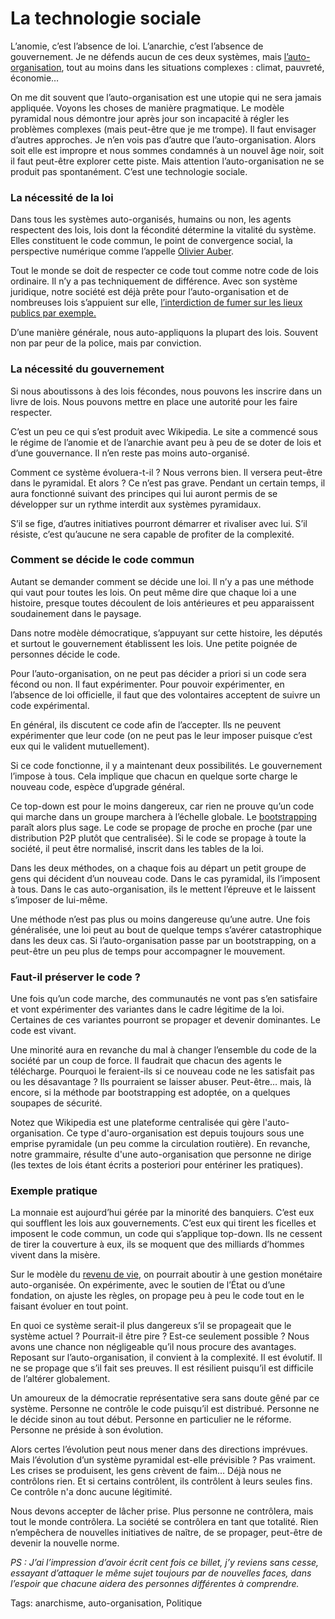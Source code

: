# La technologie sociale

L’anomie, c’est l’absence de loi. L’anarchie, c’est l’absence de gouvernement. Je ne défends aucun de ces deux systèmes, mais [l’auto-organisation](http://blog.tcrouzet.com/tag/auto-organisation/), tout au moins dans les situations complexes : climat, pauvreté, économie…<span id="more-14352"></span>

On me dit souvent que l’auto-organisation est une utopie qui ne sera jamais appliquée. Voyons les choses de manière pragmatique. Le modèle pyramidal nous démontre jour après jour son incapacité à régler les problèmes complexes (mais peut-être que je me trompe). Il faut envisager d’autres approches. Je n’en vois pas d’autre que l’auto-organisation. Alors soit elle est impropre et nous sommes condamnés à un nouvel âge noir, soit il faut peut-être explorer cette piste. Mais attention l’auto-organisation ne se produit pas spontanément. C’est une technologie sociale.

### La nécessité de la loi

Dans tous les systèmes auto-organisés, humains ou non, les agents respectent des lois, lois dont la fécondité détermine la vitalité du système. Elles constituent le code commun, le point de convergence social, la perspective numérique comme l’appelle [Olivier Auber](http://perspective-numerique.net).

Tout le monde se doit de respecter ce code tout comme notre code de lois ordinaire. Il n’y a pas techniquement de différence. Avec son système juridique, notre société est déjà prête pour l’auto-organisation et de nombreuses lois s’appuient sur elle, [l’interdiction de fumer sur les lieux publics par exemple.](http://blog.tcrouzet.com/2009/09/18/piratons-et-donnons-pour-montrer-le-chemin/)

D’une manière générale, nous auto-appliquons la plupart des lois. Souvent non par peur de la police, mais par conviction.

### La nécessité du gouvernement

Si nous aboutissons à des lois fécondes, nous pouvons les inscrire dans un livre de lois. Nous pouvons mettre en place une autorité pour les faire respecter.

C’est un peu ce qui s’est produit avec Wikipedia. Le site a commencé sous le régime de l’anomie et de l’anarchie avant peu à peu de se doter de lois et d’une gouvernance. Il n’en reste pas moins auto-organisé.

Comment ce système évoluera-t-il ? Nous verrons bien. Il versera peut-être dans le pyramidal. Et alors ? Ce n’est pas grave. Pendant un certain temps, il aura fonctionné suivant des principes qui lui auront permis de se développer sur un rythme interdit aux systèmes pyramidaux.

S’il se fige, d’autres initiatives pourront démarrer et rivaliser avec lui. S’il résiste, c’est qu’aucune ne sera capable de profiter de la complexité.

### Comment se décide le code commun

Autant se demander comment se décide une loi. Il n’y a pas une méthode qui vaut pour toutes les lois. On peut même dire que chaque loi a une histoire, presque toutes découlent de lois antérieures et peu apparaissent soudainement dans le paysage.

Dans notre modèle démocratique, s’appuyant sur cette histoire, les députés et surtout le gouvernement établissent les lois. Une petite poignée de personnes décide le code.

Pour l’auto-organisation, on ne peut pas décider a priori si un code sera fécond ou non. Il faut expérimenter. Pour pouvoir expérimenter, en l’absence de loi officielle, il faut que des volontaires acceptent de suivre un code expérimental.

En général, ils discutent ce code afin de l’accepter. Ils ne peuvent expérimenter que leur code (on ne peut pas le leur imposer puisque c’est eux qui le valident mutuellement).

Si ce code fonctionne, il y a maintenant deux possibilités. Le gouvernement l’impose à tous. Cela implique que chacun en quelque sorte charge le nouveau code, espèce d’upgrade général.

Ce top-down est pour le moins dangereux, car rien ne prouve qu’un code qui marche dans un groupe marchera à l’échelle globale. Le [bootstrapping](http://blog.tcrouzet.com/2010/02/01/bootstrapping-social/) paraît alors plus sage. Le code se propage de proche en proche (par une distribution P2P plutôt que centralisée). Si le code se propage à toute la société, il peut être normalisé, inscrit dans les tables de la loi.

Dans les deux méthodes, on a chaque fois au départ un petit groupe de gens qui décident d’un nouveau code. Dans le cas pyramidal, ils l’imposent à tous. Dans le cas auto-organisation, ils le mettent l’épreuve et le laissent s’imposer de lui-même.

Une méthode n’est pas plus ou moins dangereuse qu’une autre. Une fois généralisée, une loi peut au bout de quelque temps s’avérer catastrophique dans les deux cas. Si l’auto-organisation passe par un bootstrapping, on a peut-être un peu plus de temps pour accompagner le mouvement.

### Faut-il préserver le code ?

Une fois qu’un code marche, des communautés ne vont pas s’en satisfaire et vont expérimenter des variantes dans le cadre légitime de la loi. Certaines de ces variantes pourront se propager et devenir dominantes. Le code est vivant.

Une minorité aura en revanche du mal à changer l’ensemble du code de la société par un coup de force. Il faudrait que chacun des agents le télécharge. Pourquoi le feraient-ils si ce nouveau code ne les satisfait pas ou les désavantage ? Ils pourraient se laisser abuser. Peut-être… mais, là encore, si la méthode par bootstrapping est adoptée, on a quelques soupapes de sécurité.

Notez que Wikipedia est une plateforme centralisée qui gère l'auto-organisation. Ce type d'auro-organisation est depuis toujours sous une emprise pyramidale (un peu comme la circulation routière). En revanche, notre grammaire, résulte d'une auto-organisation que personne ne dirige (les textes de lois étant écrits a posteriori pour entériner les pratiques).

### Exemple pratique

La monnaie est aujourd’hui gérée par la minorité des banquiers. C’est eux qui soufflent les lois aux gouvernements. C’est eux qui tirent les ficelles et imposent le code commun, un code qui s’applique top-down. Ils ne cessent de tirer la couverture à eux, ils se moquent que des milliards d’hommes vivent dans la misère.

Sur le modèle du [revenu de vie](http://www.slideshare.net/revenudevie/droit-dexistence-a-lere-du-numerique), on pourrait aboutir à une gestion monétaire auto-organisée. On expérimente, avec le soutien de l’État ou d’une fondation, on ajuste les règles, on propage peu à peu le code tout en le faisant évoluer en tout point.

En quoi ce système serait-il plus dangereux s’il se propageait que le système actuel ? Pourrait-il être pire ? Est-ce seulement possible ? Nous avons une chance non négligeable qu’il nous procure des avantages. Reposant sur l’auto-organisation, il convient à la complexité. Il est évolutif. Il ne se propage que s’il fait ses preuves. Il est résilient puisqu’il est difficile de l’altérer globalement.

Un amoureux de la démocratie représentative sera sans doute gêné par ce système. Personne ne contrôle le code puisqu’il est distribué. Personne ne le décide sinon au tout début. Personne en particulier ne le réforme. Personne ne préside à son évolution.

Alors certes l’évolution peut nous mener dans des directions imprévues. Mais l’évolution d’un système pyramidal est-elle prévisible ? Pas vraiment. Les crises se produisent, les gens crèvent de faim… Déjà nous ne contrôlons rien. Et si certains contrôlent, ils contrôlent à leurs seules fins. Ce contrôle n'a donc aucune légitimité.

Nous devons accepter de lâcher prise. Plus personne ne contrôlera, mais tout le monde contrôlera. La société se contrôlera en tant que totalité. Rien n’empêchera de nouvelles initiatives de naître, de se propager, peut-être de devenir la nouvelle norme.

*PS : J’ai l’impression d’avoir écrit cent fois ce billet, j’y reviens sans cesse, essayant d’attaquer le même sujet toujours par de nouvelles faces, dans l’espoir que chacune aidera des personnes différentes à comprendre.*

Tags: anarchisme, auto-organisation, Politique